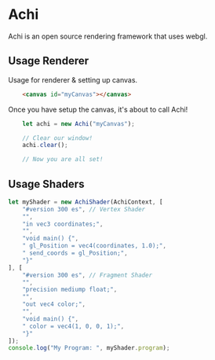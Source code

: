 # Achi
Achi is an open source rendering framework that uses webgl.
## Usage Renderer
Usage for renderer & setting up canvas.
```html
    <canvas id="myCanvas"></canvas>
```
Once you have setup the canvas, it's about to call Achi!
```javascript
    let achi = new Achi("myCanvas");

    // Clear our window!
    achi.clear();

    // Now you are all set!
```
## Usage Shaders
```javascript
let myShader = new AchiShader(AchiContext, [
    "#version 300 es", // Vertex Shader
    "",
    "in vec3 coordinates;",
    "",
    "void main() {",
    " gl_Position = vec4(coordinates, 1.0);",
    " send_coords = gl_Position;",
    "}"
], [
    "#version 300 es", // Fragment Shader
    "",
    "precision mediump float;",
    "",
    "out vec4 color;",
    "",
    "void main() {",
    " color = vec4(1, 0, 0, 1);",
    "}"
]);
console.log("My Program: ", myShader.program);
```